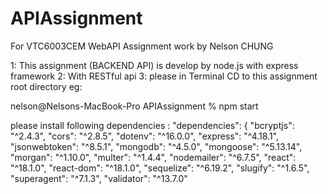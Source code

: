 # APIAssignment

For VTC6003CEM WebAPI Assignment work by Nelson CHUNG

1: This assignment (BACKEND API) is develop by node.js with express framework
2: With RESTful api
3: please in Terminal CD to this assignment root directory eg: 

nelson@Nelsons-MacBook-Pro APIAssignment % npm start

please install following dependencies : 
  "dependencies": {
    "bcryptjs": "^2.4.3",
    "cors": "^2.8.5",
    "dotenv": "^16.0.0",
    "express": "^4.18.1",
    "jsonwebtoken": "^8.5.1",
    "mongodb": "^4.5.0",
    "mongoose": "^5.13.14",
    "morgan": "^1.10.0",
    "multer": "^1.4.4",
    "nodemailer": "^6.7.5",
    "react": "^18.1.0",
    "react-dom": "^18.1.0",
    "sequelize": "^6.19.2",
    "slugify": "^1.6.5",
    "superagent": "^7.1.3",
    "validator": "^13.7.0"
    
 
 
